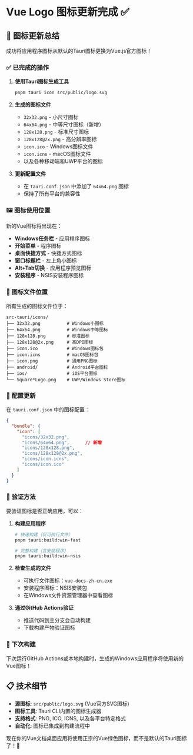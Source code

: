 # Vue Logo 图标更新完成 ✅

## 🎨 图标更新总结

成功将应用程序图标从默认的Tauri图标更换为Vue.js官方图标！

### ✅ 已完成的操作

1. **使用Tauri图标生成工具**
   ```bash
   pnpm tauri icon src/public/logo.svg
   ```
   
2. **生成的图标文件**
   - `32x32.png` - 小尺寸图标
   - `64x64.png` - 中等尺寸图标（新增）
   - `128x128.png` - 标准尺寸图标
   - `128x128@2x.png` - 高分辨率图标
   - `icon.ico` - Windows图标文件
   - `icon.icns` - macOS图标文件
   - 以及各种移动端和UWP平台的图标

3. **更新配置文件**
   - 在 `tauri.conf.json` 中添加了 `64x64.png` 图标
   - 保持了所有平台的兼容性

### 🖼️ 图标使用位置

新的Vue图标将出现在：
- **Windows任务栏** - 应用程序图标
- **开始菜单** - 程序图标
- **桌面快捷方式** - 快捷方式图标
- **窗口标题栏** - 左上角小图标
- **Alt+Tab切换** - 应用程序预览图标
- **安装程序** - NSIS安装程序图标

### 📁 图标文件位置

所有生成的图标文件位于：
```
src-tauri/icons/
├── 32x32.png          # Windows小图标
├── 64x64.png          # Windows中等图标
├── 128x128.png        # 标准图标
├── 128x128@2x.png     # 高DPI图标
├── icon.ico           # Windows图标包
├── icon.icns          # macOS图标包
├── icon.png           # 通用PNG图标
├── android/           # Android平台图标
├── ios/               # iOS平台图标
└── Square*Logo.png    # UWP/Windows Store图标
```

### 🔧 配置更新

在 `tauri.conf.json` 中的图标配置：
```json
{
  "bundle": {
    "icon": [
      "icons/32x32.png",
      "icons/64x64.png",      // 新增
      "icons/128x128.png",
      "icons/128x128@2x.png",
      "icons/icon.icns",
      "icons/icon.ico"
    ]
  }
}
```

### 🚀 验证方法

要验证图标是否正确应用，可以：

1. **构建应用程序**
   ```bash
   # 快速构建（仅可执行文件）
   pnpm tauri:build:win-fast
   
   # 完整构建（含安装程序）
   pnpm tauri:build:win-nsis
   ```

2. **检查生成的文件**
   - 可执行文件图标：`vue-docs-zh-cn.exe`
   - 安装程序图标：NSIS安装包
   - 在Windows文件资源管理器中查看图标

3. **通过GitHub Actions验证**
   - 推送代码到主分支会自动构建
   - 下载构建产物验证图标

### 🎯 下次构建

下次运行GitHub Actions或本地构建时，生成的Windows应用程序将使用新的Vue图标！

## 📋 技术细节

- **源图标**: `src/public/logo.svg` (Vue官方SVG图标)
- **图标工具**: Tauri CLI内置的图标生成器
- **支持格式**: PNG, ICO, ICNS, 以及各平台特定格式
- **自动化**: 图标已集成到构建流程中

现在你的Vue文档桌面应用将使用正宗的Vue绿色图标，而不是默认的Tauri图标了！🎉
